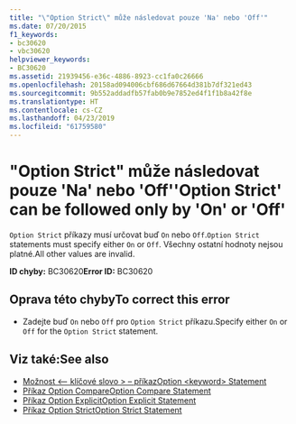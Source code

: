 ```yaml
---
title: "\"Option Strict\" může následovat pouze 'Na' nebo 'Off'"
ms.date: 07/20/2015
f1_keywords:
- bc30620
- vbc30620
helpviewer_keywords:
- BC30620
ms.assetid: 21939456-e36c-4886-8923-cc1fa0c26666
ms.openlocfilehash: 20158ad094006cbf686d67664d381b7df321ed43
ms.sourcegitcommit: 9b552addadfb57fab0b9e7852ed4f1f1b8a42f8e
ms.translationtype: HT
ms.contentlocale: cs-CZ
ms.lasthandoff: 04/23/2019
ms.locfileid: "61759580"
---
```

# <a name="option-strict-can-be-followed-only-by-on-or-off"></a><span data-ttu-id="241f7-102">"Option Strict" může následovat pouze 'Na' nebo 'Off'</span><span class="sxs-lookup"><span data-stu-id="241f7-102">'Option Strict' can be followed only by 'On' or 'Off'</span></span>
<span data-ttu-id="241f7-103">`Option Strict` příkazy musí určovat buď `On` nebo `Off`.</span><span class="sxs-lookup"><span data-stu-id="241f7-103">`Option Strict` statements must specify either `On` or `Off`.</span></span> <span data-ttu-id="241f7-104">Všechny ostatní hodnoty nejsou platné.</span><span class="sxs-lookup"><span data-stu-id="241f7-104">All other values are invalid.</span></span>  
  
 <span data-ttu-id="241f7-105">**ID chyby:** BC30620</span><span class="sxs-lookup"><span data-stu-id="241f7-105">**Error ID:** BC30620</span></span>  
  
## <a name="to-correct-this-error"></a><span data-ttu-id="241f7-106">Oprava této chyby</span><span class="sxs-lookup"><span data-stu-id="241f7-106">To correct this error</span></span>  
  
- <span data-ttu-id="241f7-107">Zadejte buď `On` nebo `Off` pro `Option Strict` příkazu.</span><span class="sxs-lookup"><span data-stu-id="241f7-107">Specify either `On` or `Off` for the `Option Strict` statement.</span></span>  
  
## <a name="see-also"></a><span data-ttu-id="241f7-108">Viz také:</span><span class="sxs-lookup"><span data-stu-id="241f7-108">See also</span></span>

- [<span data-ttu-id="241f7-109">Možnost \<– klíčové slovo > – příkaz</span><span class="sxs-lookup"><span data-stu-id="241f7-109">Option \<keyword> Statement</span></span>](../../visual-basic/language-reference/statements/option-keyword-statement.md)
- [<span data-ttu-id="241f7-110">Příkaz Option Compare</span><span class="sxs-lookup"><span data-stu-id="241f7-110">Option Compare Statement</span></span>](../../visual-basic/language-reference/statements/option-compare-statement.md)
- [<span data-ttu-id="241f7-111">Příkaz Option Explicit</span><span class="sxs-lookup"><span data-stu-id="241f7-111">Option Explicit Statement</span></span>](../../visual-basic/language-reference/statements/option-explicit-statement.md)
- [<span data-ttu-id="241f7-112">Příkaz Option Strict</span><span class="sxs-lookup"><span data-stu-id="241f7-112">Option Strict Statement</span></span>](../../visual-basic/language-reference/statements/option-strict-statement.md)
